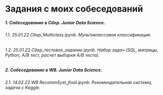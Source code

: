 # Задания с моих собеседований  
##### __1. Собеседование в Сбер. Junior Data Science.__
###### 1.1. 25.01.22 Сбер_Multiclass.ipynb. Мультиклассовая классификация.
###### 1.2. 25.01.22 Сбер_тестовое_задание.ipynb. Набор задач (SQL, матрицы, Python, A/B тест, расчет выборки A/B теста).
##### __2. Собеседование в WB. Junior Data Science.__
###### 2.1. 14.02.22 WB RecommSyst_final.ipynb. Рекомендательная система, задача с Kaggle.  

